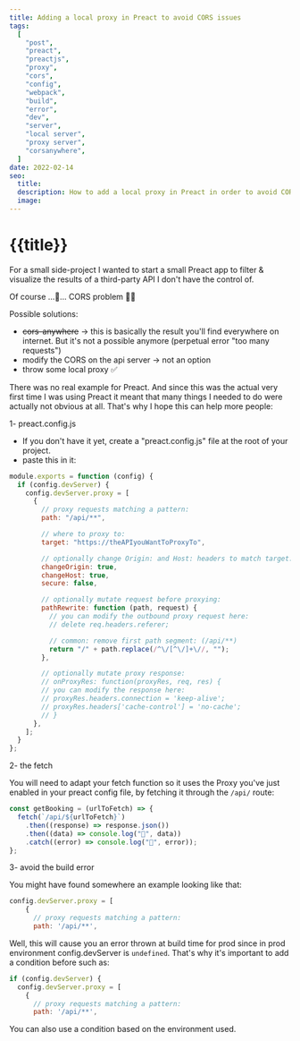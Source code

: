 ```yaml
---
title: Adding a local proxy in Preact to avoid CORS issues
tags:
  [
    "post",
    "preact",
    "preactjs",
    "proxy",
    "cors",
    "config",
    "webpack",
    "build",
    "error",
    "dev",
    "server",
    "local server",
    "proxy server",
    "corsanywhere",
  ]
date: 2022-02-14
seo:
  title:
  description: How to add a local proxy in Preact in order to avoid CORS issues when fetching an third-party API
  image:
---
```


# {{title}}

For a small side-project I wanted to start a small Preact app to filter & visualize the results of a third-party API I don't have the control of.

Of course ...🥁... CORS problem 🤦‍♂️

Possible solutions:

<div class='bulleted-list mb-6'>

- ~~cors-anywhere~~ -> this is basically the result you'll find everywhere on internet. But it's not a possible anymore (perpetual error "too many requests")
- modify the CORS on the api server -> not an option
- throw some local proxy ✅

</div>

There was no real example for Preact. And since this was the actual very first time I was using Preact it meant that many things I needed to do were actually not obvious at all. That's why I hope this can help more people:

1- preact.config.js

- If you don't have it yet, create a "preact.config.js" file at the root of your project.
- paste this in it:

```js
module.exports = function (config) {
  if (config.devServer) {
    config.devServer.proxy = [
      {
        // proxy requests matching a pattern:
        path: "/api/**",

        // where to proxy to:
        target: "https://theAPIyouWantToProxyTo",

        // optionally change Origin: and Host: headers to match target:
        changeOrigin: true,
        changeHost: true,
        secure: false,

        // optionally mutate request before proxying:
        pathRewrite: function (path, request) {
          // you can modify the outbound proxy request here:
          // delete req.headers.referer;

          // common: remove first path segment: (/api/**)
          return "/" + path.replace(/^\/[^\/]+\//, "");
        },

        // optionally mutate proxy response:
        // onProxyRes: function(proxyRes, req, res) {
        // you can modify the response here:
        // proxyRes.headers.connection = 'keep-alive';
        // proxyRes.headers['cache-control'] = 'no-cache';
        // }
      },
    ];
  }
};
```

2- the fetch

You will need to adapt your fetch function so it uses the Proxy you've just enabled in your preact config file, by fetching it through the `/api/` route:

```js
const getBooking = (urlToFetch) => {
  fetch(`/api/${urlToFetch}`)
    .then((response) => response.json())
    .then((data) => console.log("🎁", data))
    .catch((error) => console.log("🔫", error));
};
```

3- avoid the build error

You might have found somewhere an example looking like that:

```js
config.devServer.proxy = [
    {
      // proxy requests matching a pattern:
      path: '/api/**',
```

Well, this will cause you an error thrown at build time for prod since in prod environment config.devServer is `undefined`.
That's why it's important to add a condition before such as:

```js
if (config.devServer) {
  config.devServer.proxy = [
    {
      // proxy requests matching a pattern:
      path: '/api/**',
```

You can also use a condition based on the environment used.
